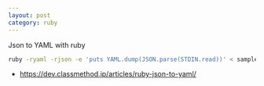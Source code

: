 ```yaml
---
layout: post
category: ruby
---
```


Json to YAML with ruby

```sh
ruby -ryaml -rjson -e 'puts YAML.dump(JSON.parse(STDIN.read))' < sample.json > sample.yaml
```

- https://dev.classmethod.jp/articles/ruby-json-to-yaml/

